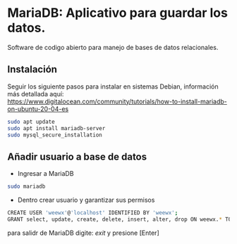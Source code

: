 # MariaDB: Aplicativo para guardar los datos.

Software de codigo abierto para manejo de bases de datos relacionales.

## Instalación

Seguir los siguiente pasos para instalar en sistemas Debian, información más detallada aquí: https://www.digitalocean.com/community/tutorials/how-to-install-mariadb-on-ubuntu-20-04-es

```bash
sudo apt update
sudo apt install mariadb-server
sudo mysql_secure_installation
```

## Añadir usuario a base de datos

- Ingresar a MariaDB
```bash
sudo mariadb
```
- Dentro crear usuario y garantizar sus permisos
```bash
CREATE USER 'weewx'@'localhost' IDENTIFIED BY 'weewx';
GRANT select, update, create, delete, insert, alter, drop ON weewx.* TO weewx@localhost;
```
para salidr de MariaDB digite: *exit* y presione [Enter]
